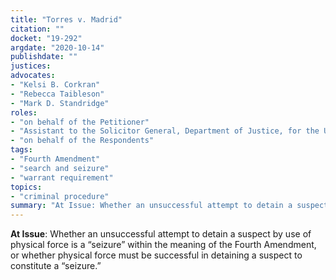 ```yaml
---
title: "Torres v. Madrid"
citation: ""
docket: "19-292"
argdate: "2020-10-14"
publishdate: ""
justices:
advocates:
- "Kelsi B. Corkran"
- "Rebecca Taibleson"
- "Mark D. Standridge"
roles:
- "on behalf of the Petitioner"
- "Assistant to the Solicitor General, Department of Justice, for the United States, as amicus curiae, supporting vacatur and remand"
- "on behalf of the Respondents"
tags:
- "Fourth Amendment"
- "search and seizure"
- "warrant requirement"
topics:
- "criminal procedure"
summary: "At Issue: Whether an unsuccessful attempt to detain a suspect by use of physical force is a “seizure” within the meaning of the Fourth Amendment, or whether physical force must be successful in detaining a suspect to constitute a “seizure.”"
---
```

**At Issue**: Whether an unsuccessful attempt to detain a suspect by use of physical force is a “seizure” within the meaning of the Fourth Amendment, or whether physical force must be successful in detaining a suspect to constitute a “seizure.”